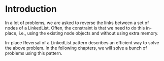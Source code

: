 # Introduction

In a lot of problems, we are asked to reverse the links between a set of nodes of a LinkedList. Often, the constraint is that we need to do this in-place, i.e., using the existing node objects and without using extra memory.

In-place Reversal of a LinkedList pattern describes an efficient way to solve the above problem. In the following chapters, we will solve a bunch of problems using this pattern.
